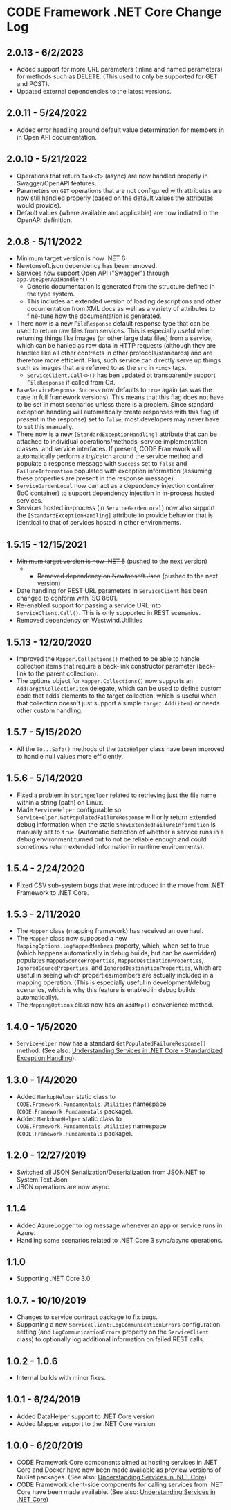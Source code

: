 # CODE Framework .NET Core Change Log

## 2.0.13 - 6/2/2023

* Added support for more URL parameters (inline and named parameters) for methods such as DELETE. (This used to only be supported for GET and POST).
* Updated external dependencies to the latest versions.

## 2.0.11 - 5/24/2022

* Added error handling around default value determination for members in in Open API documentation.

## 2.0.10 - 5/21/2022

* Operations that return `Task<T>` (async) are now handled properly in Swagger/OpenAPI features.
* Parameters on `GET` operations that are not configured with attributes are now still handled properly (based on the default values the attributes would provide).
* Default values (where available and applicable) are now indiated in the OpenAPI definition.

## 2.0.8 - 5/11/2022

* Minimum target version is now .NET 6
* Newtonsoft.json dependency has been removed.
* Services now support Open API ("Swagger") through `app.UseOpenApiHandler()`
  * Generic documentation is generated from the structure defined in the type system.
  * This includes an extended version of loading descriptions and other documentation from XML docs as well as a variety of attributes to fine-tune how the documentation is generated.
* There now is a new `FileResponse` default response type that can be used to return raw files from services. This is especially useful when returning things like images (or other large data files) from a service, which can be hanled as raw data in HTTP requests (although they are handled like all other contracts in other protocols/standards) and are therefore more efficient. Plus, such service can directly serve up things such as images that are referred to as the `src` in `<img>` tags.
  * `ServiceClient.Call<>()` has ben updated ot transparently support `FileResponse` if called from C#.
* `BaseServiceResponse.Success` now defaults to `true` again (as was the case in full framework versions). This means that this flag does not have to be set in most scenarios unless there is a problem. Since standard exception handling will automatically create responses with this flag (if present in the response) set to `false`, most developers may never have to set this manually.
* There now is a new `[StandardExceptionHandling]` attribute that can be attached to individual operations/methods, service implementation classes, and service interfaces. If present, CODE Framework will automatically perform a try/catch around the service method and populate a response message with `Success` set to `false` and `FailureInformation` populated with exception information (assuming these properties are present in the response message).
* `ServiceGardenLocal` now can act as a dependency injection container (IoC container) to support dependency injection in in-process hosted services.
* Services hosted in-process (in `ServiceGardenLocal`) now also support the `[StandardExceptionHandling]` attribute to provide behavior that is identical to that of services hosted in other environments.

## 1.5.15 - 12/15/2021

* ~~Minimum target version is now .NET 5~~ (pushed to the next version)
  * * ~~Removed dependency on Newtonsoft.Json~~ (pushed to the next version)
* Date handling for REST URL parameters in `ServiceClient` has been changed to conform with ISO 8601.
* Re-enabled support for passing a service URL into `ServiceClient.Call()`. This is only supported in REST scenarios.
* Removed dependency on Westwind.Utilities

## 1.5.13 - 12/20/2020

* Improved the `Mapper.Collections()` method to be able to handle collection items that require a back-link constructor parameter (back-link to the parent collection).
* The options object for `Mapper.Collections()` now supports an `AddTargetCollectionItem` delegate, which can be used to define custom code that adds elements to the target collection, which is useful when that collection doesn't just support a simple `target.Add(item)` or needs other custom handling.

## 1.5.7 - 5/15/2020

* All the `To...Safe()` methods of the `DataHelper` class have been improved to handle null values more efficiently.

## 1.5.6 - 5/14/2020

* Fixed a problem in `StringHelper` related to retrieving just the file name within a string (path) on Linux.
* Made `ServiceHelper` configurable so `ServiceHelper.GetPopulatedFailureResponse` will only return extended debug information when the static `ShowExtendedFailureInformation` is manually set to `true`. (Automatic detection of whether a service runs in a debug environment turned out to not be reliable enough and could sometimes return extended information in runtime environments).

## 1.5.4 - 2/24/2020

* Fixed CSV sub-system bugs that were introduced in the move from .NET Framework to .NET Core.

## 1.5.3 - 2/11/2020

* The `Mapper` class (mapping framework) has received an overhaul.
* The `Mapper` class now supposed a new `MappingOptions.LogMappedMembers` property, which, when set to true (which happens automatically in debug builds, but can be overridden) populates `MappedSourceProperties`, `MappedDestinationProperties`, `IgnoredSourceProperties`, and `IgnoredDestinationProperties`, which are useful in seeing which properties/members are actually included in a mapping operation. (This is especially useful in development/debug scenarios, which is why this feature is enabled in debug builds automatically).
* The `MappingOptions` class now has an `AddMap()` convenience method.

## 1.4.0 - 1/5/2020

* `ServiceHelper` now has a standard `GetPopulatedFailureResponse()` method. (See also: [Understanding Services in .NET Core - Standardized Exception Handling](http://docs.codeframework.io/Understanding-Services-Core#standardized-exception-handling)).

## 1.3.0 - 1/4/2020

* Added `MarkupHelper` static class to `CODE.Framework.Fundamentals.Utilities` namespace (`CODE.Framework.Fundamentals` package).
* Added `MarkdownHelper` static class to `CODE.Framework.Fundamentals.Utilities` namespace (`CODE.Framework.Fundamentals` package).

## 1.2.0 - 12/27/2019

* Switched all JSON Serialization/Deserialization from JSON.NET to System.Text.Json
* JSON operations are now async.

## 1.1.4

* Added AzureLogger to log message whenever an app or service runs in Azure.
* Handling some scenarios related to .NET Core 3 sync/async operations.

## 1.1.0

* Supporting .NET Core 3.0

## 1.0.7. - 10/10/2019

* Changes to service contract package to fix bugs.
* Supporting a new `ServiceClient:LogCommunicationErrors` configuration setting (and `LogCommunicationErrors` property on the `ServiceClient` class) to optionally log additional information on failed REST calls.

## 1.0.2 - 1.0.6 

* Internal builds with minor fixes.

## 1.0.1 - 6/24/2019

* Added DataHelper support to .NET Core version
* Added Mapper support to the .NET Core version

## 1.0.0 - 6/20/2019

* CODE Framework Core components aimed at hosting services in .NET Core and Docker have now been made available as preview versions of NuGet packages. (See also: [Understanding Services in .NET Core](Understanding-Services-Core))
* CODE Framework client-side components for calling services from .NET Core have been made available. (See also: [Understanding Services in .NET Core](Understanding-Services-Core))
